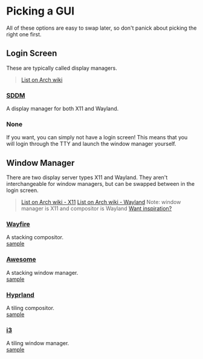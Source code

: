 # Picking a GUI
All of these options are easy to swap later, so don't panick about picking the right one first.

## Login Screen
These are typically called display managers.
> [List on Arch wiki](https://wiki.archlinux.org/title/display_manager)

### [SDDM](https://github.com/sddm/sddm)
A display manager for both X11 and Wayland.

### None
If you want, you can simply not have a login screen!
This means that you will login through the TTY and launch the window manager yourself.

## Window Manager
There are two display server types X11 and Wayland.
They aren't interchangeable for window managers, but can be swapped between in the login screen.
> [List on Arch wiki - X11](https://wiki.archlinux.org/title/window_manager)
> [List on Arch wiki - Wayland](https://wiki.archlinux.org/title/Wayland#Compositors)
> Note: window manager is X11 and compositor is Wayland
[Want inspiration?](https://www.reddit.com/r/unixporn/)

### [Wayfire](https://github.com/WayfireWM/wayfire)
A stacking compositor.  
[sample](https://www.reddit.com/r/unixporn/comments/j5uj6a/wayfire_super_cool/)

### [Awesome](https://github.com/awesomeWM/awesome)
A stacking window manager.  
[sample](https://github.com/awesomeWM/awesome/issues/1395)

### [Hyprland](https://hyprland.org/)
A tiling compositor.  
[sample](https://hyprland.org/hall_of_fame/)

### [i3](https://i3wm.org/)
A tiling window manager.  
[sample](https://github.com/addy-dclxvi/i3-starterpack)
